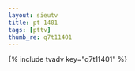 ```yaml
--- 
layout: sieutv
title: pt 1401
tags: [pttv]
thumb_re: q7t11401
---
```

{% include tvadv key="q7t11401" %} 
